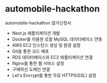# automobile-hackathon
automobile-hackathon 참가신청서 


   * Next.js 애플리케이션 개발
   * Docker를 이용한 로컬 MySQL 데이터베이스 연동
   * AWS EC2 인스턴스 생성 및 환경 설정
   * Git을 통한 코드 배포
   * RDS 데이터베이스와 EC2 애플리케이션 연결
   * Nginx를 통한 웹 서비스 설정
   * 구매하신 도메인 연결
   * Let's Encrypt를 통한 무료 HTTPS(SSL) 설정
